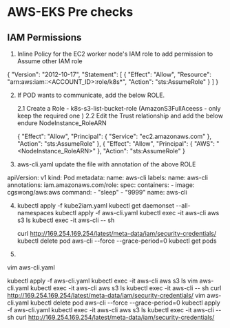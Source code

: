 # AWS-EKS Pre checks


IAM Permissions
---------------

1. Inline Policy for the EC2 worker node's IAM role to add permission to Assume other IAM role

{
    "Version": "2012-10-17",
    "Statement": [
      {
      "Effect": "Allow",
      "Resource": "arn:aws:iam::<ACCOUNT_ID>:role/k8s*",
      "Action": "sts:AssumeRole"
      }
    ]
}

2. If POD wants to communicate, add the below ROLE.

    2.1 Create a Role - k8s-s3-list-bucket-role  (AmazonS3FullAceess - only keep the required one )
    2.2 Edit the Trust relationship and add the below endure NodeInstance_RoleARN

    {
      "Effect": "Allow",
      "Principal": {
        "Service": "ec2.amazonaws.com"
      },
      "Action": "sts:AssumeRole"
    },
    {
      "Effect": "Allow",
      "Principal": {
        "AWS": "<NodeInstance_RoleARN>"
      },
      "Action": "sts:AssumeRole"
    }

3. aws-cli.yaml  update the file with annotation of the above ROLE


apiVersion: v1
kind: Pod
metadata:
  name: aws-cli
  labels:
    name: aws-cli
  annotations:
    iam.amazonaws.com/role: <ROLE>
spec:
  containers:
    - image: cgswong/aws:aws
      command:
        - "sleep"
        - "9999"
      name: aws-cli

4.
      kubectl apply -f kube2iam.yaml
      kubectl get daemonset --all-namespaces
      kubectl apply -f aws-cli.yaml
      kubectl exec -it aws-cli aws s3 ls
      kubectl exec -it aws-cli  -- sh

      curl http://169.254.169.254/latest/meta-data/iam/security-credentials/
      kubectl delete pod aws-cli --force --grace-period=0
      kubectl get pods

5.

vim aws-cli.yaml

kubectl apply -f aws-cli.yaml
kubectl exec -it aws-cli aws s3 ls
vim aws-cli.yaml
kubectl exec -it aws-cli aws s3 ls
kubectl exec -it aws-cli  -- sh
curl http://169.254.169.254/latest/meta-data/iam/security-credentials/
vim aws-cli.yaml
kubectl delete pod aws-cli --force --grace-period=0
kubectl apply -f aws-cli.yaml
kubectl exec -it aws-cli aws s3 ls
kubectl exec -it aws-cli  -- sh
curl http://169.254.169.254/latest/meta-data/iam/security-credentials/
